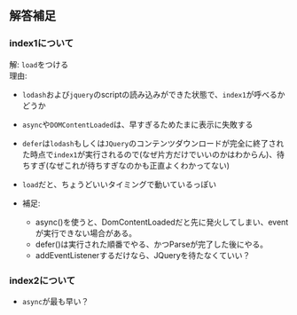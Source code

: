 ## 解答補足

### index1について

解: `load`をつける  
理由:

- `lodash`および`jquery`のscriptの読み込みができた状態で、`index1`が呼べるかどうか
- `async`や`DOMContentLoaded`は、早すぎるためたまに表示に失敗する
- `defer`は`lodash`もしくは`JQuery`のコンテンツダウンロードが完全に終了された時点で`index1`が実行されるので(なぜ片方だけでいいのかはわからん)、待ちすぎ(なぜこれが待ちすぎなのかも正直よくわかってない)
- `load`だと、ちょうどいいタイミングで動いているっぽい


- 補足:
  - async()を使うと、DomContentLoadedだと先に発火してしまい、eventが実行できない場合がある。
  - defer()は実行された順番でやる、かつParseが完了した後にやる。
  - addEventListenerするだけなら、JQueryを待たなくていい？

### index2について

- `async`が最も早い？
